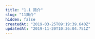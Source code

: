 ```yaml
---
title: "1.1 简介"
slug: "11简介"
hidden: false
createdAt: "2019-03-25T09:19:39.640Z"
updatedAt: "2019-11-20T10:36:04.751Z"
---
```

